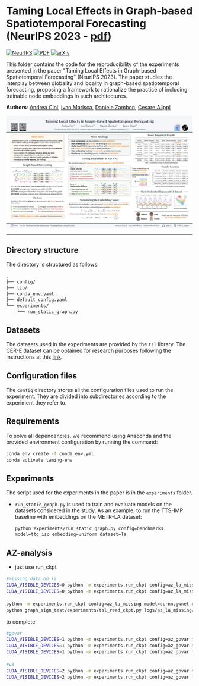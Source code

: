 # Taming Local Effects in Graph-based Spatiotemporal Forecasting (NeurIPS 2023 - [pdf](https://arxiv.org/pdf/2302.04071.pdf))

[![NeurIPS](https://img.shields.io/badge/NeurIPS-2023-blue.svg?style=flat-square)](https://neurips.cc/virtual/2023/poster/70034)
[![PDF](https://img.shields.io/badge/%E2%87%A9-PDF-orange.svg?style=flat-square)](https://arxiv.org/pdf/2302.04071.pdf)
[![arXiv](https://img.shields.io/badge/arXiv-2302.04071-b31b1b.svg?style=flat-square)](https://arxiv.org/abs/2302.04071)

This folder contains the code for the reproducibility of the experiments presented in the paper "Taming Local Effects in Graph-based Spatiotemporal Forecasting" (NeurIPS 2023). The paper studies the interplay between globality and locality in graph-based spatiotemporal forecasting, proposing a framework to rationalize the practice of including trainable node embeddings in such architectures.

**Authors**: [Andrea Cini](https://andreacini.github.io/), [Ivan Marisca](https://marshka.github.io/), [Daniele Zambon](https://dzambon.github.io/), [Cesare Alippi](https://alippi.faculty.polimi.it/)

<div align=center>
	<img src='./poster_neurips23_small.jpg' alt='Poster of "Taming Local Effects in Graph-based Spatiotemporal Forecasting" (NeurIPS 2023).'/>
</div>

---

## Directory structure

The directory is structured as follows:

```
.
├── config/
├── lib/
├── conda_env.yaml
├── default_config.yaml
└── experiments/
    └── run_static_graph.py

```

## Datasets

The datasets used in the experiments are provided by the `tsl` library. The CER-E dataset can be obtained for research purposes following the instructions at this [link](https://www.ucd.ie/issda/data/commissionforenergyregulationcer/).

## Configuration files

The `config` directory stores all the configuration files used to run the experiment. They are divided into subdirectories according to the experiment they refer to.

## Requirements

To solve all dependencies, we recommend using Anaconda and the provided environment configuration by running the command:

```bash
conda env create -f conda_env.yml
conda activate taming-env
```

## Experiments

The script used for the experiments in the paper is in the `experiments` folder.

* `run_static_graph.py` is used to train and evaluate models on the datasets considered in the study. As an example, to run the TTS-IMP baseline with embeddings on the METR-LA dataset:

	```
	python experiments/run_static_graph.py config=benchmarks model=ttg_iso embedding=uniform dataset=la 
	```


## AZ-analysis

- just use run_ckpt
```bash
#missing data on la
CUDA_VISIBLE_DEVICES=0 python -m experiments.run_ckpt config=az_la_missing model=rnn,fcrnn,agcrn embedding=none dataset=la --multirun
CUDA_VISIBLE_DEVICES=0 python -m experiments.run_ckpt config=az_la_missing model=dcrnn,gwnet embedding=none dataset=la --multirun

python -m experiments.run_ckpt config=az_la_missing model=dcrnn,gwnet embedding=none dataset=la --multirun
python graph_sign_test/experiments/tsl_read_ckpt.py logs/az_la_missing/az_la_missing.yaml
```


to complete
```bash
#gpvar
CUDA_VISIBLE_DEVICES=1 python -m experiments.run_ckpt config=az_gpvar model=rnn,ttg_iso embedding=none,uniform dataset=gpvar --multirun
CUDA_VISIBLE_DEVICES=1 python -m experiments.run_ckpt config=az_gpvar model=rnn,ttg_iso embedding=none,uniform dataset=lcgpvar --multirun
CUDA_VISIBLE_DEVICES=1 python -m experiments.run_ckpt config=az_gpvar model=rnn,ttg_iso embedding=none,uniform dataset=lgpvar --multirun

#v3
CUDA_VISIBLE_DEVICES=2 python -m experiments.run_ckpt config=az_gpvar model=rnn,ttg_iso embedding=none,uniform dataset=gpvar,lcgpvar,lgpvar --multirun
CUDA_VISIBLE_DEVICES=2 python -m experiments.run_ckpt config=az_gpvar model=local_rnn embedding=none dataset=gpvar,lcgpvar,lgpvar --multirun
```